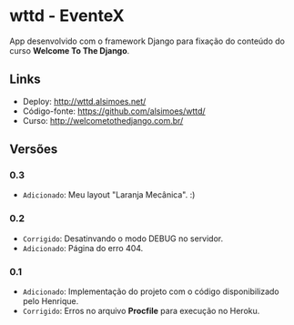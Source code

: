 # wttd - EventeX

App desenvolvido com o framework Django para fixação do conteúdo do curso **Welcome To The Django**.

## Links
- Deploy: http://wttd.alsimoes.net/
- Código-fonte: https://github.com/alsimoes/wttd/
- Curso: http://welcometothedjango.com.br/

## Versões

### 0.3
- `Adicionado`: Meu layout "Laranja Mecânica". :)

### 0.2
- `Corrigido`: Desatinvando o modo DEBUG no servidor.
- `Adicionado`: Página do erro 404.

### 0.1
- `Adicionado`: Implementação do projeto com o código disponibilizado pelo Henrique.
- `Corrigido`: Erros no arquivo **Procfile** para execução no Heroku.